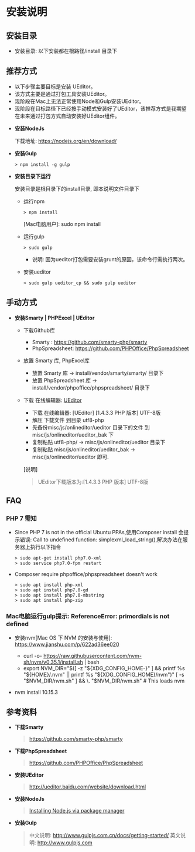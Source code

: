 # 安装说明

## 安装目录

  - 安装目录: 以下安装都在根路径/install 目录下

## 推荐方式

- 以下步骤主要目标是安装 UEditor。
- 该方式主要是通过打包工具安装UEditor。
- 现阶段在Mac上无法正常使用Node和Gulp安装UEditor。
- 现阶段在目标路径下已经按手动模式安装好了UEditor，该推荐方式是我期望在未来通过打包方式自动安装好UEditor组件。

* **安装NodeJs**

  下载地址: https://nodejs.org/en/download/

* **安装Gulp**

  ```
  > npm install -g gulp
  ```

* **安装目录下运行**

  安装目录是根目录下的install目录, 即本说明文件目录下

  - 运行npm

    ```
    > npm install
    ```
    [Mac电脑用户]: sudo npm install

  - 运行gulp

    ```
    > sudo gulp
    ```
    - 说明: 因为ueditor打包需要安装grunt的原因，该命令行需执行两次。

  - 安装ueditor

    ```
    > sudo gulp ueditor_cp && sudo gulp ueditor
    ```

## 手动方式

* **安装Smarty | PHPExcel | UEditor**

  - 下载Github库
    - Smarty        : https://github.com/smarty-php/smarty
    - PhpSpreadsheet: https://github.com/PHPOffice/PhpSpreadsheet

  - 放置 Smarty 库, PhpExcel库
    - 放置 Smarty 库 -> install/vendor/smarty/smarty/ 目录下
    - 放置 PhpSpreadsheet 库 -> install/vendor/phpoffice/phpspreadsheet/ 目录下

  - 下载 在线编辑器: [UEditor](http://ueditor.baidu.com/website/download.html)
    - 下载 在线编辑器: [UEditor] [1.4.3.3 PHP 版本] UTF-8版
    - 解压 下载文件 到目录 utf8-php
    - 先备份misc/js/onlineditor/ueditor 目录下的文件 到 misc/js/onlineditor/ueditor_bak 下
    - 复制粘贴 utf8-php/ -> misc/js/onlineditor/ueditor 目录下
    - 复制粘贴 misc/js/onlineditor/ueditor_bak -> misc/js/onlineditor/ueditor 即可.

    [说明]
    > UEditor下载版本为:[1.4.3.3 PHP 版本] UTF-8版

## FAQ

### PHP 7 需知

  - Since PHP 7 is not in the official Ubuntu PPAs,使用Composer install 会提示错误: Call to undefined function: simplexml_load_string(),解决办法在服务器上执行以下指令

    ```
    > sudo apt-get install php7.0-xml
    > sudo service php7.0-fpm restart
    ```

  - Composer require phpoffice/phpspreadsheet doesn't work

    ```
    > sudo apt install php-xml
    > sudo apt install php7.0-gd
    > sudo apt install php7.0-mbstring
    > sudo apt install php-zip
    ```

### Mac电脑运行gulp提示: ReferenceError: primordials is not defined

  - 安装nvm[Mac OS 下 NVM 的安装与使用]: https://www.jianshu.com/p/622ad36ee020
    - curl -o- https://raw.githubusercontent.com/nvm-sh/nvm/v0.35.1/install.sh | bash
    - export NVM_DIR="$([ -z "${XDG_CONFIG_HOME-}" ] && printf %s "${HOME}/.nvm" || printf %s "${XDG_CONFIG_HOME}/nvm")"
[ -s "$NVM_DIR/nvm.sh" ] && \. "$NVM_DIR/nvm.sh" # This loads nvm

  - nvm install 10.15.3

## 参考资料

* **下载Smarty**
  > https://github.com/smarty-php/smarty

* **下载PhpSpreadsheet**
  > https://github.com/PHPOffice/PhpSpreadsheet

* **安装UEditor**
  > http://ueditor.baidu.com/website/download.html

* **安装NodeJs**
  > [Installing Node.js via package manager](https://nodejs.org/en/download/package-manager/)

* **安装Gulp**
  > 中文说明: http://www.gulpjs.com.cn/docs/getting-started/
  > 英文说明: http://www.gulpjs.com
